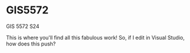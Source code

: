 # GIS5572
GIS 5572 S24

This is where you'll find all this fabulous work!
So, if I edit in Visual Studio, how does this push?

